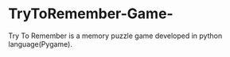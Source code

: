 # TryToRemember-Game-
Try To Remember is a memory puzzle game developed in python language(Pygame).
